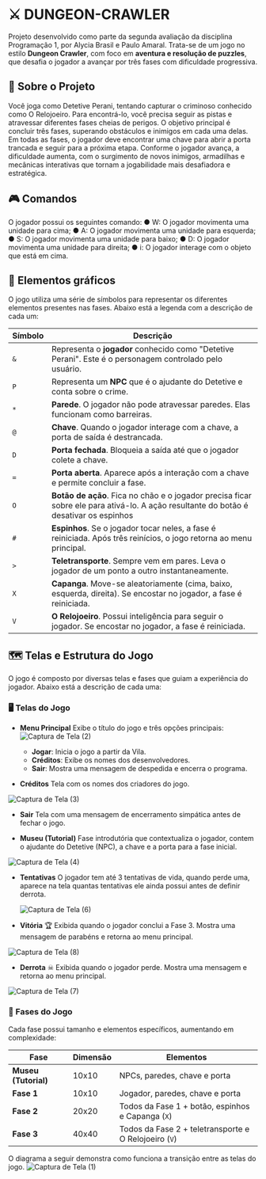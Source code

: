 # ⚔ DUNGEON-CRAWLER
Projeto desenvolvido como parte da segunda avaliação da disciplina Programação 1, por Alycia Brasil e Paulo Amaral. Trata-se de um jogo no estilo **Dungeon Crawler**, com foco em **aventura e resolução de puzzles**, que desafia o jogador a avançar por três fases com dificuldade progressiva.

## 📜 Sobre o Projeto

Você joga como Detetive Perani, tentando capturar o criminoso conhecido como O Relojoeiro. Para encontrá-lo, você precisa seguir as pistas e atravessar diferentes fases cheias de perigos.
O objetivo principal é concluir três fases, superando obstáculos e inimigos em cada uma delas. Em todas as fases, o jogador deve encontrar uma chave para abrir a porta trancada e seguir para a próxima etapa.
Conforme o jogador avança, a dificuldade aumenta, com o surgimento de novos inimigos, armadilhas e mecânicas interativas que tornam a jogabilidade mais desafiadora e estratégica.

## 🎮 Comandos
O jogador possui os seguintes comando:
● W: O jogador movimenta uma unidade para cima;
● A: O jogador movimenta uma unidade para esquerda;
● S: O jogador movimenta uma unidade para baixo;
● D: O jogador movimenta uma unidade para direita;
● i: O jogador interage com o objeto que está em cima.

## 👾 Elementos gráficos
O jogo utiliza uma série de símbolos para representar os diferentes elementos presentes nas fases. Abaixo está a legenda com a descrição de cada um:

| Símbolo | Descrição                                                                                                                                                                                     |
| ------- | --------------------------------------------------------------------------------------------------------------------------------------------------------------------------------------------- |
| `&`     | Representa o **jogador** conhecido como "Detetive Perani". Este é o personagem controlado pelo usuário.                                                                                       |
| `P`     | Representa um **NPC** que é o ajudante do Detetive e conta sobre o crime.                                                                                                                     |
| `*`     | **Parede**. O jogador não pode atravessar paredes. Elas funcionam como barreiras.                                                                                                             |
| `@`     | **Chave**. Quando o jogador interage com a chave, a porta de saída é destrancada.                                                                                                             |
| `D`     | **Porta fechada**. Bloqueia a saída até que o jogador colete a chave.                                                                                                                         |
| `=`     | **Porta aberta**. Aparece após a interação com a chave e permite concluir a fase.                                                                                                             |
| `O`     | **Botão de ação**. Fica no chão e o jogador precisa ficar sobre ele para ativá-lo. A ação resultante do botão é desativar os espinhos |
| `#`     | **Espinhos**. Se o jogador tocar neles, a fase é reiniciada. Após três reinícios, o jogo retorna ao menu principal.                                                                           |
| `>`     | **Teletransporte**. Sempre vem em pares. Leva o jogador de um ponto a outro instantaneamente.                                                                                                 |
| `X`     | **Capanga**. Move-se aleatoriamente (cima, baixo, esquerda, direita). Se encostar no jogador, a fase é reiniciada.                                                                    |
| `V`     | **O Relojoeiro**. Possui inteligência para seguir o jogador. Se encostar no jogador, a fase é reiniciada.                                                                                  |


## 🗺️ Telas e Estrutura do Jogo

O jogo é composto por diversas telas e fases que guiam a experiência do jogador. Abaixo está a descrição de cada uma:

### 🖥 Telas do Jogo

* **Menu Principal**
  Exibe o título do jogo e três opções principais:
 ![Captura de Tela (2)](https://github.com/user-attachments/assets/ce67d6b9-0d99-4cce-9190-8b8c61d98e82)
  * **Jogar**: Inicia o jogo a partir da Vila.
  * **Créditos**: Exibe os nomes dos desenvolvedores.
  * **Sair**: Mostra uma mensagem de despedida e encerra o programa.


* **Créditos**
  Tela com os nomes dos criadores do jogo.

![Captura de Tela (3)](https://github.com/user-attachments/assets/10f60eff-2145-45c0-8147-38ade8273b0e)

* **Sair**
  Tela com uma mensagem de encerramento simpática antes de fechar o jogo.

* **Museu (Tutorial)**
  Fase introdutória que contextualiza o jogador, contem o ajudante do Detetive (NPC), a chave e a porta para a fase inicial.


![Captura de Tela (4)](https://github.com/user-attachments/assets/62ac5aa7-ba33-4a73-9c69-c49df62d2cc9)

* **Tentativas**
  O jogador tem até 3 tentativas de vida, quando perde uma, aparece na tela quantas tentativas ele ainda possui antes de definir derrota.

  ![Captura de Tela (6)](https://github.com/user-attachments/assets/1c64bbf4-ae4e-4f90-b76e-e18d98bab178)


* **Vitória** 🏆
  Exibida quando o jogador conclui a Fase 3. Mostra uma mensagem de parabéns e retorna ao menu principal.

![Captura de Tela (8)](https://github.com/user-attachments/assets/90fa0062-4eca-4890-895e-851f5e9c9040)

* **Derrota** ☠
  Exibida quando o jogador perde. Mostra uma mensagem e retorna ao menu principal.

![Captura de Tela (7)](https://github.com/user-attachments/assets/be42c76f-4e65-4930-8e1e-376a8401e703)


### 🧭 Fases do Jogo

Cada fase possui tamanho e elementos específicos, aumentando em complexidade:

| Fase                | Dimensão | Elementos                                                 |
| ------------------- | -------- | --------------------------------------------------------- |
| **Museu (Tutorial)** | 10x10    | NPCs, paredes, chave e porta                              |
| **Fase 1**          | 10x10    | Jogador, paredes, chave e porta                           |
| **Fase 2**          | 20x20    | Todos da Fase 1 + botão, espinhos e Capanga (`X`) |
| **Fase 3**          | 40x40    | Todos da Fase 2 + teletransporte e O Relojoeiro (`V`)  |

O diagrama a seguir demonstra como funciona a transição entre as telas do jogo.
![Captura de Tela (1)](https://github.com/user-attachments/assets/ea5a9a73-f4c5-4cef-b0fb-b1f26dea3361)
